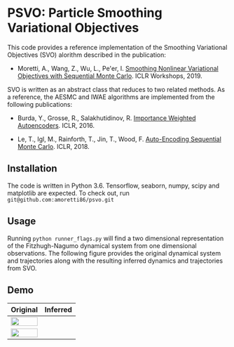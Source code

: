 # PSVO: Particle Smoothing Variational Objectives

This code provides a reference implementation of the Smoothing Variational Objectives (SVO) alorithm described in the publication: 

* Moretti, A., Wang, Z., Wu, L., Pe'er, I. [Smoothing Nonlinear Variational Objectives with Sequential Monte Carlo](https://openreview.net/pdf?id=HJg24U8tuE). ICLR Workshops, 2019.

SVO is written as an abstract class that reduces to two related methods. As a reference, the AESMC and IWAE algorithms are implemented from the following publications:

* Burda, Y., Grosse, R., Salakhutidinov, R. [Importance Weighted Autoencoders](https://arxiv.org/abs/1509.00519). ICLR, 2016.

* Le, T., Igl, M., Rainforth, T., Jin, T., Wood, F. [Auto-Encoding Sequential Monte Carlo](https://arxiv.org/abs/1705.10306). ICLR, 2018.


## Installation

The code is written in Python 3.6. Tensorflow, seaborn, numpy, scipy and matplotlib are expected. 
To check out, run `git@github.com:amoretti86/psvo.git`


## Usage

Running `python runner_flags.py` will find a two dimensional representation of the Fitzhugh-Nagumo dynamical system from one dimensional observations. The following figure provides the original dynamical system and trajectories along with the resulting inferred dynamics and trajectories from SVO. 


## Demo
| Original | Inferred |
|-----------|----------|
|<img src="https://github.com/amoretti86/PSVO/data/fhn/fhn.png" width="100%" /> 
|<img src="https://github.com/amoretti86/PSVO/data/fhn/fit.png" width="100%" />|

